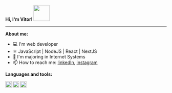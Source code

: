 **Hi, I'm Vitor! <img src="https://raw.githubusercontent.com/jakeliny/jakeliny/master/images/cat-gif.gif" width="50">**

* * *

**About me:**
- 💻 I'm web developer
- ⚛️ JavaScript | NodeJS | React | NextJS
- 📝 I'm majoring in Internet Systems
- 📫 How to reach me: [linkedIn](https://www.linkedin.com/in/vitor-henrique-130b46159/), [instagram](https://www.instagram.com/vitor_henr1que/)



**Languages and tools:**

<img align="left" height="20" src="https://raw.githubusercontent.com/jakeliny/jakeliny/master/images/javascript.png">
<img align="left" height="20" src="https://raw.githubusercontent.com/jakeliny/jakeliny/master/images/nodejs.png">
<img align="left" height="20" src="https://raw.githubusercontent.com/jakeliny/jakeliny/master/images/react.png">
